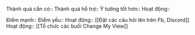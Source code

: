 

Thành quả cần có:: 
Thành quả hỗ trợ:: 
Ý tưởng tốt hơn:: 
Hoạt động::

Điểm mạnh::
Điểm yếu::
Hoạt động:: [[Đặt các câu hỏi lên trên Fb, Discord]]
Hoạt động:: [[Tổ chức các buổi Change My View]]
